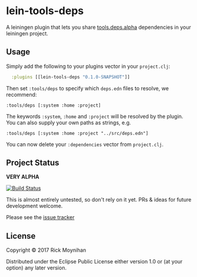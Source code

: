 # lein-tools-deps

A leiningen plugin that lets you
share [tools.deps.alpha](https://github.com/clojure/tools.deps.alpha)
dependencies in your leiningen project.

## Usage

Simply add the following to your plugins vector in your `project.clj`:

```clojure
  :plugins [[lein-tools-deps "0.1.0-SNAPSHOT"]]
```

Then set `:tools/deps` to specify which `deps.edn` files to resolve, we recommend:

`:tools/deps [:system :home :project]`

The keywords `:system`, `:home` and `:project` will be resolved by the
plugin.  You can also supply your own paths as strings, e.g.

`:tools/deps [:system :home :project "../src/deps.edn"]`

You can now delete your `:dependencies` vector from `project.clj`.

## Project Status

**VERY ALPHA**

[![Build Status](https://travis-ci.org/RickMoynihan/lein-tools-deps.svg?branch=master)](https://travis-ci.org/RickMoynihan/lein-tools-deps)

This is almost entirely untested, so don't rely on it yet.  PRs &
ideas for future development welcome.

Please see the [issue tracker](https://github.com/RickMoynihan/lein-tools-deps/issues)

## License

Copyright © 2017 Rick Moynihan

Distributed under the Eclipse Public License either version 1.0 or (at
your option) any later version.
